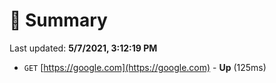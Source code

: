 # 📖 Summary
Last updated: **5/7/2021, 3:12:19 PM**

- `GET` [https://google.com](https://google.com) - **Up** (125ms)
